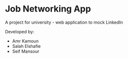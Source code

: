 # Job Networking App

A project for university - web application to mock LinkedIn

Developed by:
- Amr Kamoun
- Salah Elshafie
- Seif Mansour
